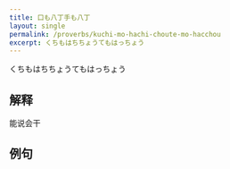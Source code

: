 ```yaml
---
title: 口も八丁手も八丁
layout: single
permalink: /proverbs/kuchi-mo-hachi-choute-mo-hacchou
excerpt: くちもはちちょうてもはっちょう
---
```


くちもはちちょうてもはっちょう

## 解释

能说会干

## 例句

